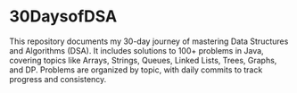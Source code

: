 # 30DaysofDSA
This repository documents my 30-day journey of mastering Data Structures and Algorithms (DSA). It includes solutions to 100+ problems in Java, covering topics like Arrays, Strings, Queues, Linked Lists, Trees, Graphs, and DP. Problems are organized by topic, with daily commits to track progress and consistency.
